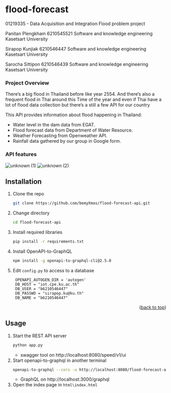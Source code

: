 # flood-forecast
01219335 - Data Acquisition and Integration Flood problem project

Panitan Plengkham          6210545521  Software and knowledge engineering Kasetsart University


Sirapop Kunjiak            6210546447  Software and knowledge engineering Kasetsart University


Sarocha Sittipon           6210546439  Software and knowledge engineering Kasetsart University


### Project Overview
There’s a big flood in Thailand before like year 2554.
And there’s also a frequent flood in Thai around this
Time of the year and even if Thai have a lot of flood
data collection but there’s a still a few API for our 
country

This API provides information about flood happening in Thailand:

- Water level in the dam data from EGAT.
- Flood forecast data from Department of Water Resource.
- Weather Forecasting from Openweather API.
- Rainfall data gathered by our group in Google form.


### API features
![unknown (1)](https://user-images.githubusercontent.com/59832742/145714681-dbd8add7-f0e8-4e6e-b861-f39a63d63d9c.png)
![unknown (2)](https://user-images.githubusercontent.com/59832742/145714693-fd73d1d3-9242-4cc9-b041-3eab7f1b0d54.png)





## Installation
1. Clone the repo
   ```sh
   git clone https://github.com/bemyXmas/flood-forecast-api.git
   ```
2. Change directory
    ```sh
   cd flood-forecast-api
   ```
3. Install required libraries
   ```sh
   pip install -r requirements.txt
   ```
4. Install OpenAPI-to-GraphQL
   ```sh
   npm install -g openapi-to-graphql-cli@2.5.0
   ```
5. Edit `config.py` to access to a database
   ```
    OPENAPI_AUTOGEN_DIR = 'autogen'
    DB_HOST = "iot.cpe.ku.ac.th"
    DB_USER = "b6210546447"
    DB_PASSWD = "sirapop.ku@ku.th"
    DB_NAME = "b6210546447"
   ```

<p align="right">(<a href="#top">back to top</a>)</p>

## Usage
1. Start the REST API server
   ```sh
   python app.py
   ```
   - swagger tool on http://localhost:8080/speed/v1/ui
2. Start openapi-to-graphql in another terminal
   ```sh
   openapi-to-graphql --cors -u http://localhost:8080/flood-forecast-api openapi/flood-api.yaml
   ```
   -  GraphQL on http://localhost:3000/graphql
3. Open the index page in `html\index.html`
